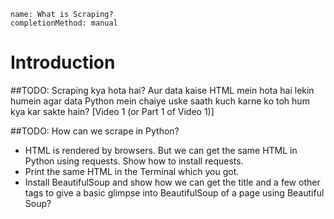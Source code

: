 ```ngMeta
name: What is Scraping?
completionMethod: manual
```

# Introduction

##TODO: Scraping kya hota hai? Aur data kaise HTML mein hota hai lekin humein agar data Python mein chaiye uske saath kuch karne ko toh hum kya kar sakte hain? [Video 1 (or Part 1 of Video 1)]

##TODO:
How can we scrape in Python?
- HTML is rendered by browsers. But we can get the same HTML in Python using requests. Show how to install requests.
- Print the same HTML in the Terminal which you got.
- Install BeautifulSoup and show how we can get the title and a few other tags to give a basic glimpse into BeautifulSoup of a page using Beautiful Soup?
